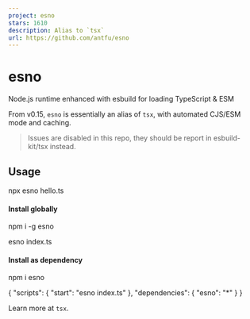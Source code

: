 ```yaml
---
project: esno
stars: 1610
description: Alias to `tsx`
url: https://github.com/antfu/esno
---
```


esno
====

Node.js runtime enhanced with esbuild for loading TypeScript & ESM  
  

From v0.15, `esno` is essentially an alias of `tsx`, with automated CJS/ESM mode and caching.

> Issues are disabled in this repo, they should be report in esbuild-kit/tsx instead.

Usage
-----

npx esno hello.ts

#### Install globally

npm i -g esno

esno index.ts

#### Install as dependency

npm i esno

{
  "scripts": {
    "start": "esno index.ts"
  },
  "dependencies": {
    "esno": "\*"
  }
}

Learn more at `tsx`.
